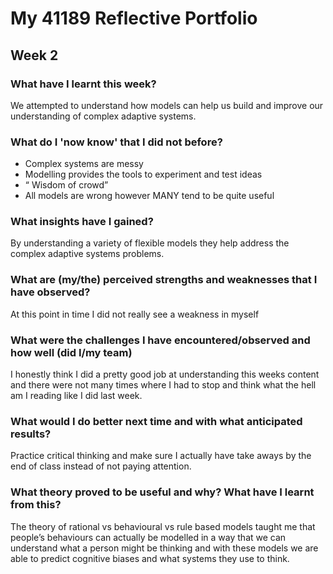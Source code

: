 # My 41189 Reflective Portfolio 
## Week 2

### What have I learnt this week?
We attempted to understand how models can help us build and improve our understanding of complex adaptive systems. 

### What do I 'now know' that I did not before?
- Complex systems are messy
- Modelling provides the tools to experiment and test ideas
- “ Wisdom of crowd”
- All models are wrong however MANY tend to be quite useful

### What insights have I gained?
By understanding a variety of flexible models they help address the complex adaptive systems problems.

### What are (my/the) perceived strengths and weaknesses that I have observed?
At this point in time I did not really see a weakness in myself

### What were the challenges I have encountered/observed and how well (did I/my team) 
I honestly think I did a pretty good job at understanding this weeks content and there were not many times where I had to stop and think what the hell am I reading like I did last week.

### What would I do better next time and with what anticipated results?
Practice critical thinking and make sure I actually have take aways by the end of class instead of not paying attention.

### What theory proved to be useful and why? What have I learnt from this?
The theory of rational vs behavioural vs rule based models taught me that people’s behaviours can actually be modelled in a way that we can understand what a person might be thinking and with these models we are able to predict cognitive biases and what systems they use to think.
